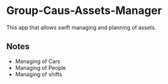 # Group-Caus-Assets-Manager

This app that allows swift managing and planning of assets.

## Notes

* Managing of Cars
* Managing of People
* Managing of shifts
